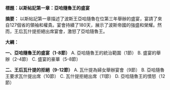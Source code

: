 **標題：以斯帖記第一章：亞哈隨魯王的盛宴**

**摘要：**
以斯帖記第一章描述了波斯王亞哈隨魯在位第三年舉辦的盛宴，宴請了來自127個省的領袖和權貴。宴會持續了180天，展示了波斯帝國的強盛和榮耀。然而，王后瓦什提拒絕出席宴會，激怒了亞哈隨魯王。

**大綱：**

**一、亞哈隨魯王的盛宴（1-8節）**
    A. 亞哈隨魯王的統治範圍（1節）
    B. 盛宴的舉辦（2-4節）
    C. 盛宴的豪華（5-8節）

**二、王后瓦什提的拒絕（9-12節）**
    A. 瓦什提為婦女舉辦宴會（9節）
    B. 亞哈隨魯王要求瓦什提出席（10節）
    C. 瓦什提拒絕出席（11節）
    D. 亞哈隨魯王的憤怒（12節）